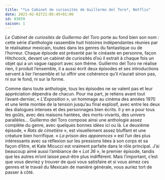 ```yaml
---
title: "*Le Cabinet de curiosités de Guillermo del Toro*, Netflix"
date: 2023-02-01T21:05:45+01:00
id: 83659
saison: 1 
---
```


*Le Cabinet de curiosités de Guillermo del Toro* porte au fond bien son nom : cette série d’anthologie rassemble huit histoires indépendantes réunies par le réalisateur mexicain, toutes dans les genres du fantastique ou de l’horreur. Chaque épisode est présenté par le cinéaste en personne, façon Hitchcock, devant un cabinet de curiosités d’où il extrait à chaque fois un objet qui a un vague rapport avec son thème. Guillermo del Toro ne réalise rien, il produit l’ensemble, il a aussi écrit deux épisodes et ses introductions servent à lier l’ensemble et lui offrir une cohérence qu’il n’aurait sinon pas, ni sur le fond, ni sur la forme.

Comme dans toute anthologie, tous les épisodes ne se valent pas et leur appréciation dépendra de chacun. Pour ma part, je retiens avant tout l’avant-dernier, « *L’Exposition* », un hommage au cinéma des années 1970 et une lente montée de la tension jusqu’au final explosif, avec entre les deux des dialogues intenses et des personnages bien écrits. Il y en a pour tous les goûts, avec des maisons hantées, des morts-vivants, des univers parallèles… Guillermo del Toro compose ainsi une anthologie assez complète du genre, avec quelques bonnes idées ici ou là. Le deuxième épisode, « *Rats de cimetière* », est visuellement assez bluffant et une créature bien horrifique. « *La prison des apparences* » est l’un des plus intéressants avec sa réflexion sur les pressions liées à son corps et sa façon d’être, et Kate Micucci est vraiment parfaite dans le rôle principal. J’ai beaucoup aimé aussi l’ambiance de « *Lot 36* », le premier épisode, tandis que les autres m’ont laissé peut-être plus indifférent. Mais l’important, c’est que vous devriez y trouver de quoi vous satisfaire et si vous aimez ces genres et le travail du Mexicain de manière générale, vous auriez tort de passer à côté. 
